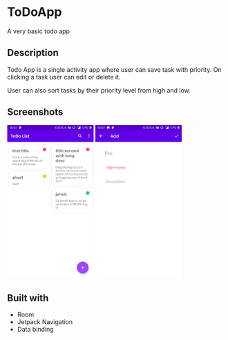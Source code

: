 # ToDoApp
A very basic todo app

## Description
Todo App is a single activity app where user can save task with priority. On clicking a task user can edit or delete it.

User can also sort tasks by their priority level from high and low.

## Screenshots

<img src = "screenshots/Screenshot_20210505-100705.jpg" width ="200" /> <img src = "screenshots/Screenshot_20210505-100715.jpg" width ="200" />

## Built with
  * Room
  * Jetpack Navigation
  * Data binding
